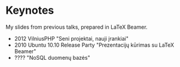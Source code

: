 Keynotes
========

My slides from previous talks, prepared in LaTeX Beamer.

* 2012 VilniusPHP "Seni projektai, nauji įrankiai"
* 2010 Ubuntu 10.10 Release Party "Prezentacijų kūrimas su LaTeX Beamer"
* ???? "NoSQL duomenų bazės"
